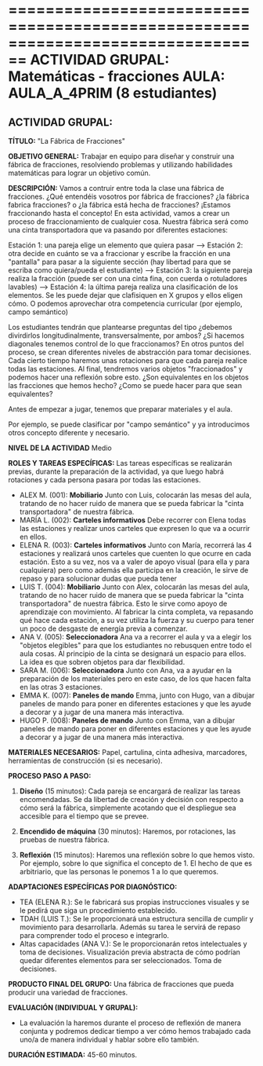 ================================================================================
ACTIVIDAD GRUPAL: Matemáticas - fracciones
AULA: AULA_A_4PRIM (8 estudiantes)
================================================================================

ACTIVIDAD GRUPAL:
--------------------------------------------------
**TÍTULO:** "La Fábrica de Fracciones"

**OBJETIVO GENERAL:** Trabajar en equipo para diseñar y construir una fábrica de fracciones, resolviendo problemas y utilizando 
habilidades matemáticas para lograr un objetivo común.

**DESCRIPCIÓN:** Vamos a contruir entre toda la clase una fábrica de fracciones. ¿Qué entendéis vosotros por fábrica de fracciones? ¿la fábrica fabrica fracciones? o 
¿la fábrica está hecha de fracciones? ¡Estamos fraccionando hasta el concepto!
En esta actividad, vamos a crear un proceso de fraccionamiento de cualquier cosa. Nuestra fábrica será como una cinta transportadora que va pasando por diferentes estaciones:

Estación 1: una pareja elige un elemento que quiera pasar 
--> Estación 2: otra decide en cuánto se va a fraccionar y escribe la fracción en una "pantalla" para pasar a la siguiente 
sección (hay libertad para que se escriba como quiera/pueda el estudiante) 
--> Estación 3: la siguiente pareja realiza la fracción (puede ser con una cinta fina, con cuerda o rotuladores lavables) 
--> Estación 4: la última pareja realiza una clasificación de los elementos. Se les puede dejar que 
clafisiquen en X grupos y ellos eligen cómo. O podemos aprovechar otra competencia curricular (por ejemplo, campo semántico) 

Los estudiantes tendrán que plantearse preguntas del tipo ¿debemos divirdirlos longitudinalmente, transversalmente, por ambos? ¿Si hacemos diagonales tenemos control de lo que fraccionamos? 
En otros puntos del proceso, se crean diferentes niveles de abstracción para tomar decisiones. 
Cada cierto tiempo haremos unas rotaciones para que cada pareja realice todas las estaciones. 
Al final, tendremos varios objetos "fraccionados" y podemos hacer una reflexión sobre esto. ¿Son equivalentes en los objetos las fracciones que hemos hecho? ¿Como se puede hacer para que sean equivalentes? 

Antes de empezar a jugar, tenemos que preparar materiales y el aula. 



Por ejemplo, se puede clasificar por "campo semántico" y ya introducimos otros concepto diferente y necesario. 

**NIVEL DE LA ACTIVIDAD**
Medio

**ROLES Y TAREAS ESPECÍFICAS:**
Las tareas específicas se realizarán previas, durante la preparación de la actividad, ya que luego habrá rotaciones y cada persona pasara por todas las estaciones. 

* ALEX M. (001): **Mobiliario** Junto con Luis, colocarán las mesas del aula, tratando de no hacer ruido de manera que se pueda fabricar la "cinta transportadora" de 
nuestra fábrica. 
* MARÍA L. (002): **Carteles informativos** Debe recorrer con Elena todas las estaciones y realizar unos carteles que expresen lo que va a ocurrir en ellos.
* ELENA R. (003): **Carteles informativos** Junto con María, recorrerá las 4 estaciones y realizará unos carteles que cuenten lo que ocurre en cada estación. 
Esto a su vez, nos va a valer de apoyo visual (para ella y para cualquiera) pero como además ella participa en la creación, le sirve de repaso y para solucionar 
dudas que pueda tener
* LUIS T. (004): **Mobiliario** Junto con Alex, colocarán las mesas del aula, tratando de no hacer ruido de manera que se pueda fabricar la "cinta transportadora" 
de nuestra fábrica. Esto le sirve como apoyo de aprendizaje con movimiento. Al fabricar la cinta completa, va repasando qué hace cada estación, 
a su vez utiliza la fuerza y su cuerpo para tener un poco de desgaste de energía previa a comenzar. 
* ANA V. (005): **Seleccionadora** Ana va a recorrer el aula y va a elegir los "objetos elegibles" para que los estudiantes no rebusquen entre todo el aula cosas. 
Al principio de la cinta se designará un espacio para ellos. La idea es que sobren objetos para dar flexibilidad. 
* SARA M. (006): **Seleccionadora** Junto con Ana, va a ayudar en la preparación de los materiales pero en este caso, de los que hacen falta en las otras 3 estaciones.  
* EMMA K. (007): **Paneles de mando** Emma, junto con Hugo, van a dibujar paneles de mando para poner en diferentes estaciones y que les ayude a decorar y a jugar de una manera más interactiva. 
* HUGO P. (008): **Paneles de mando** Junto con Emma, van a dibujar paneles de mando para poner en diferentes estaciones y que les ayude a decorar y a jugar de una manera más interactiva. 

**MATERIALES NECESARIOS:** Papel, cartulina, cinta adhesiva, marcadores, herramientas de construcción (si es necesario).

**PROCESO PASO A PASO:**

1. **Diseño** (15 minutos): Cada pareja se encargará de realizar las tareas encomendadas. 
Se da libertad de creación y decisión con respecto a cómo será la fábrica, simplemente acotando que el despliegue sea accesible 
para el tiempo que se prevee. 

2. **Encendido de máquina** (30 minutos): Haremos, por rotaciones, las pruebas de nuestra fábrica.

3. **Reflexión** (15 minutos): Haremos una reflexión sobre lo que hemos visto. Por ejemplo, sobre lo que significa el concepto de 1. El hecho de que es arbitriario, que 
las personas le ponemos 1 a lo que queremos. 

**ADAPTACIONES ESPECÍFICAS POR DIAGNÓSTICO:**

* TEA (ELENA R.): Se le fabricará sus propias instrucciones visuales y se le pedirá que siga un procedimiento establecido.
* TDAH (LUIS T.): Se le proporcionará una estructura sencilla de cumplir y movimiento para desarrollarla. 
Además su tarea le servirá de repaso para comprender todo el proceso e integrarlo.
* Altas capacidades (ANA V.): Se le proporcionarán retos intelectuales y toma de decisiones. Visualización previa abstracta de cómo podrían quedar diferentes elementos para ser seleccionados. Toma de decisiones. 

**PRODUCTO FINAL DEL GRUPO:** Una fábrica de fracciones que pueda producir una variedad de fracciones.

**EVALUACIÓN (INDIVIDUAL Y GRUPAL):**

* La evaluación la haremos durante el proceso de reflexión de manera conjunta y podremos dedicar tiempo a ver cómo hemos trabajado cada uno/a de manera individual y hablar sobre ello también. 

**DURACIÓN ESTIMADA:** 45-60 minutos.



